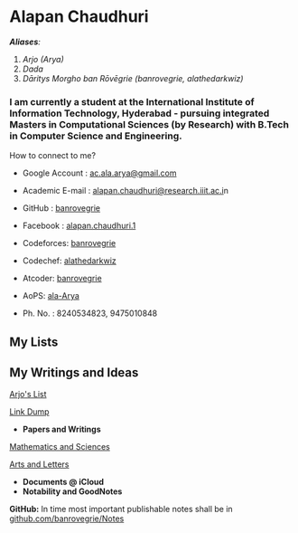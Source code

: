 # Alapan Chaudhuri

***Aliases**:*

1. *Arjo (Arya)*
2. *Dada*
3. *Dāritys Morgho ban Rōvēgrie (banrovegrie, alathedarkwiz)*

### I am currently a student at the International Institute of Information Technology, Hyderabad - pursuing integrated Masters in Computational Sciences (by Research) with B.Tech in Computer Science and Engineering.

How to connect to me?

- Google Account : [ac.ala.arya@gmail.com](mailto:ac.ala.arya@gmail.com)
- Academic E-mail : [alapan.chaudhuri@research.iiit.ac.i](mailto:alapan.chaudhuri@research.iiit.ac.in)n
- GitHub : [banrovegrie](https://github.com/banrovegrie)
- Facebook : [alapan.chaudhuri.1](www.facebook.com/alapan.chaudhuri.1)

- Codeforces: [banrovegrie](https://codeforces.com/profile/banrovegrie)
- Codechef: [alathedarkwiz](https://www.codechef.com/users/alathedarkwiz)
- Atcoder: [banrovegrie](https://atcoder.jp/users/banrovegrie)
- AoPS: [ala-Arya](https://artofproblemsolving.com/community/my-aops)

- Ph. No. : 8240534823, 9475010848

## My Lists

## My Writings and Ideas

[Arjo's List](https://www.notion.so/f472d1b33d3c459ea9b75adea895db11)

[Link Dump](https://www.notion.so/Link-Dump-e9e085c44c61477ba2d8ee0520358cae)

- **Papers and Writings**

[Mathematics and Sciences](https://www.notion.so/3314082755ce41ebb0b5fd26f0e9661b)

[Arts and Letters](https://www.notion.so/09db23e4229a4be6a4c46f5374912b4b)

- **Documents @ iCloud**
- **Notability and GoodNotes**

**GitHub:** In time most important publishable notes shall be in    [github.com/banrovegrie/Notes](http://github.com/banrovegrie/Notes)
